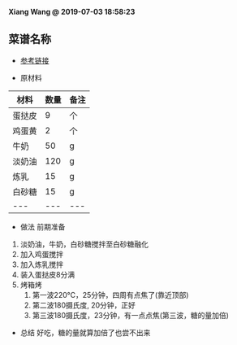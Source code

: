 **Xiang Wang @ 2019-07-03 18:58:23**

## 菜谱名称
* [参考链接](https://www.meishij.net/zuofa/danta_120.html)

* 原材料

材料|数量|备注
---|---|---
蛋挞皮|9|个
鸡蛋黄|2|个
牛奶|50|g
淡奶油|120|g
炼乳|15|g
白砂糖|15|g
---|---|---

* 做法
前期准备
1. 淡奶油，牛奶，白砂糖搅拌至白砂糖融化
2. 加入鸡蛋搅拌
3. 加入炼乳搅拌
4. 装入蛋挞皮8分满
5. 烤箱烤
    1. 第一波220℃，25分钟，四周有点焦了(靠近顶部)
    2. 第二波180摄氏度, 20分钟，正好
    3. 第三波180摄氏度，23分钟，有一点点焦(第三波，糖的量加倍)

* 总结
好吃，糖的量就算加倍了也尝不出来
